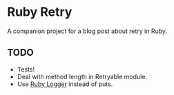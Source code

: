 # Ruby Retry

A companion project for a blog post about retry in Ruby.

## TODO

* Tests!
* Deal with method length in Retryable module.
* Use [Ruby Logger](https://blog.appsignal.com/2023/05/17/manage-your-ruby-logs-like-a-pro.html) instead of puts.
